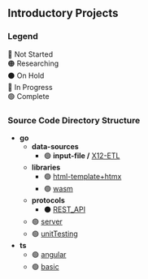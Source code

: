 <!--## Third Party Accounts
* [Exercism Account](https://exercism.org/profiles/nomadicGopher) ( [_Source Code_)](https://github.com/nomadicGopher/Sandbox/tree/main/Exercism) )
* [HackTheBox Account](https://app.hackthebox.com/users/2141921) ( [_Source Code_](https://github.com/nomadicGopher/Sandbox/tree/main/HackTheBox) )
* [HackerRank Account](https://hackerrank.com/profile/nomadicGopher)
* [Advent of Code](https://adventofcode.com) ( [_Source Code_]() )-->

## Introductory Projects
### Legend <!--🟡⚪⚠️-->
🔴 Not Started  
🟠 Researching  
⚫ On Hold  
🔵 In Progress  
🟢 Complete

### Source Code Directory Structure
* **go**
  * **data-sources**
    * 🟢 **input-file /** [X12-ETL](https://github.com/nomadicGopher/Sandbox/tree/main/go/data-sources/input-file/X12-ETL)
  * **libraries**
    * 🟢 [html-template+htmx](https://github.com/nomadicGopher/Sandbox/tree/main/go/libraries/html-template%2Bhtmx)
    * 🟢 [wasm](https://github.com/nomadicGopher/Sandbox/tree/main/go/libraries/wasm)
  * **protocols**
      * ⚫ [REST_API](https://github.com/nomadicGopher/Sandbox/tree/main/go/protocols/REST_API)
  * 🟢 [server](https://github.com/nomadicGopher/Sandbox/tree/main/go/server)
  * 🟢 [unitTesting](https://github.com/nomadicGopher/Sandbox/tree/main/go/unitTesting)
* **ts**
  * 🟢 [angular](https://github.com/nomadicGopher/Sandbox/tree/main/ts/angular)
  * 🟢 [basic](https://github.com/nomadicGopher/Sandbox/tree/main/ts/basic)